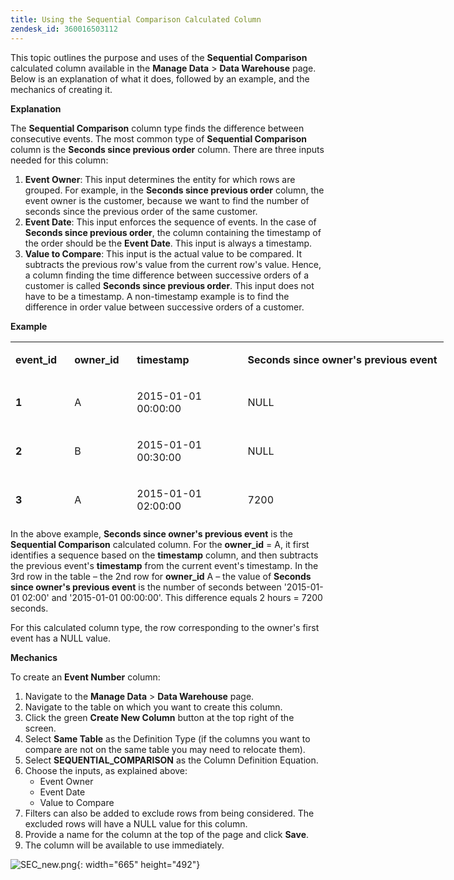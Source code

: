```yaml
---
title: Using the Sequential Comparison Calculated Column
zendesk_id: 360016503112
---
```


This topic outlines the purpose and uses of the **Sequential Comparison** calculated column available in the **Manage Data** > **Data Warehouse** page. Below is an explanation of what it does, followed by an example, and the mechanics of creating it.

**Explanation**

The **Sequential Comparison** column type finds the difference between consecutive events. The most common type of **Sequential Comparison** column is the **Seconds since previous order** column. There are three inputs needed for this column:

1. **Event Owner**: This input determines the entity for which rows are grouped. For example, in the **Seconds since previous order** column, the event owner is the customer, because we want to find the number of seconds since the previous order of the same customer.
1. **Event Date**: This input enforces the sequence of events. In the case of **Seconds since previous order**, the column containing the timestamp of the order should be the **Event Date**. This input is always a timestamp.
1. **Value to Compare**: This input is the actual value to be compared. It subtracts the previous row's value from the current row's value. Hence, a column finding the time difference between successive orders of a customer is called **Seconds since previous order**. This input does not have to be a timestamp. A non-timestamp example is to find the difference in order value between successive orders of a customer.

**Example**

<table style="width: 693px; height: 283px;">
<tbody>
<tr style="height: 49px;">
<td style="height: 49px; width: 80px;">
<p><strong>event_id</strong> </p>
</td>
<td style="height: 49px; width: 86px;">
<p><strong>owner_id</strong> </p>
</td>
<td style="height: 49px; width: 173px;">
<p><strong>timestamp</strong> </p>
</td>
<td style="height: 49px; width: 341px;">
<p><strong>Seconds since owner's previous event</strong> </p>
</td>
</tr>
<tr style="height: 49px;">
<td style="height: 49px; width: 80px;">
<p><strong>1</strong> </p>
</td>
<td style="height: 49px; width: 86px;">
<p>A </p>
</td>
<td style="height: 49px; width: 173px;">
<p>2015-01-01 00:00:00 </p>
</td>
<td style="height: 49px; width: 341px;">
<p>NULL </p>
</td>
</tr>
<tr style="height: 49px;">
<td style="height: 49px; width: 80px;">
<p><strong>2</strong> </p>
</td>
<td style="height: 49px; width: 86px;">
<p>B </p>
</td>
<td style="height: 49px; width: 173px;">
<p>2015-01-01 00:30:00 </p>
</td>
<td style="height: 49px; width: 341px;">
<p>NULL </p>
</td>
</tr>
<tr style="height: 49px;">
<td style="height: 49px; width: 80px;">
<p><strong>3</strong> </p>
</td>
<td style="height: 49px; width: 86px;">
<p>A </p>
</td>
<td style="height: 49px; width: 173px;">
<p>2015-01-01 02:00:00 </p>
</td>
<td style="height: 49px; width: 341px;">
<p>7200 </p>
</td>
</tr>
<tr style="height: 49px;">
<td style="height: 49px; width: 80px;">
<p><strong>4</strong> </p>
</td>
<td style="height: 49px; width: 86px;">
<p>A </p>
</td>
<td style="height: 49px; width: 173px;">
<p>2015-01-02 13:00:00 </p>
</td>
<td style="height: 49px; width: 341px;">
<p>126000 </p>
</td>
</tr>
<tr style="height: 18px;">
<td style="height: 18px; width: 80px;">
<p><strong>5</strong> </p>
</td>
<td style="height: 18px; width: 86px;">
<p>B </p>
</td>
<td style="height: 18px; width: 173px;">
<p>2015-01-03 13:00:00 </p>
</td>
<td style="height: 18px; width: 341px;">
<p>217800 </p>
</td>
</tr>
</tbody>
</table>

 In the above example, **Seconds since owner's previous event** is the **Sequential Comparison** calculated column. For the **owner_id** = A, it first identifies a sequence based on the **timestamp** column, and then subtracts the previous event's **timestamp** from the current event's timestamp. In the 3rd row in the table – the 2nd row for **owner_id** A – the value of **Seconds since owner's previous event** is the number of seconds between \'2015-01-01 02:00\' and \'2015-01-01 00:00:00\'. This difference equals 2 hours = 7200 seconds.

For this calculated column type, the row corresponding to the owner's first event has a NULL value.

**Mechanics**

To create an **Event Number** column:

1. Navigate to the **Manage Data** > **Data Warehouse** page.
1. Navigate to the table on which you want to create this column.
1. Click the green **Create New Column** button at the top right of the screen.
1. Select **Same Table** as the Definition Type (if the columns you want to compare are not on the same table you may need to relocate them).
1. Select **SEQUENTIAL_COMPARISON** as the Column Definition Equation.
1. Choose the inputs, as explained above:
   - Event Owner
   - Event Date
   - Value to Compare
1. Filters can also be added to exclude rows from being considered. The excluded rows will have a NULL value for this column.
1. Provide a name for the column at the top of the page and click **Save**.
1. The column will be available to use immediately.

![SEC_new.png](../assets/SEC_new.png){: width="665" height="492"}

